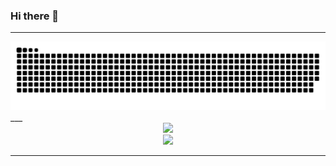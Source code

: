 ### Hi there 👋

<!--
**orwashams/orwashams** is a ✨ _special_ ✨ repository because its `README.md` (this file) appears on your GitHub profile.

Here are some ideas to get you started:

- 🔭 I’m currently working on ...
- 🌱 I’m currently learning ...
- 👯 I’m looking to collaborate on ...
- 🤔 I’m looking for help with ...
- 💬 Ask me about ...
- 📫 How to reach me: ...
- 😄 Pronouns: ...
- ⚡ Fun fact: ...
-->
___

<picture>
  <source media="(prefers-color-scheme: dark)" srcset="https://raw.githubusercontent.com/orwashams/orwashams/output/github-contribution-grid-snake-dark.svg">
  <source media="(prefers-color-scheme: light)" srcset="https://raw.githubusercontent.com/orwashams/orwashams/output/github-contribution-grid-snake.svg">
  <img alt="github contribution grid snake animation" src="https://raw.githubusercontent.com/platane/platane/output/github-contribution-grid-snake.svg">
</picture>
___

<div align="center">
 <img class="img" src="https://github-readme-stats.vercel.app/api/top-langs/?username=orwashams&theme=radical&layout=compact" />
 <br/>
 <img class="img" src="https://github-readme-stats.vercel.app/api?username=orwashams&show_icons=true&theme=radical" />
</div>

___
